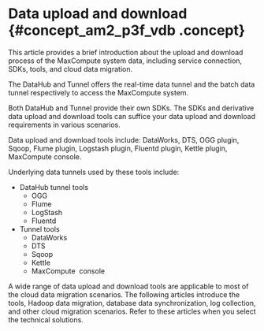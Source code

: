 # Data upload and download {#concept_am2_p3f_vdb .concept}

This article provides a brief introduction about the upload and download process of the MaxCompute system data, including service connection, SDKs, tools, and cloud data migration.

The DataHub and Tunnel offers the real-time data tunnel and the batch data tunnel respectively to access the MaxCompute system.

Both DataHub and Tunnel provide their own SDKs. The SDKs and derivative data upload and download tools can suffice your data upload and download requirements in various scenarios.

Data upload and download tools include: DataWorks, DTS, OGG plugin, Sqoop, Flume plugin, Logstash plugin, Fluentd plugin, Kettle plugin, MaxCompute console.

Underlying data tunnels used by these tools include:

-   DataHub tunnel tools
    -   OGG
    -   Flume
    -   LogStash
    -   Fluentd
-   Tunnel tools
    -   DataWorks
    -   DTS
    -   Sqoop
    -   Kettle
    -   MaxCompute  console

A wide range of data upload and download tools are applicable to most of the cloud data migration scenarios. The following articles introduce the tools, Hadoop data migration, database data synchronization, log collection, and other cloud migration scenarios. Refer to these articles when you select the technical solutions.

